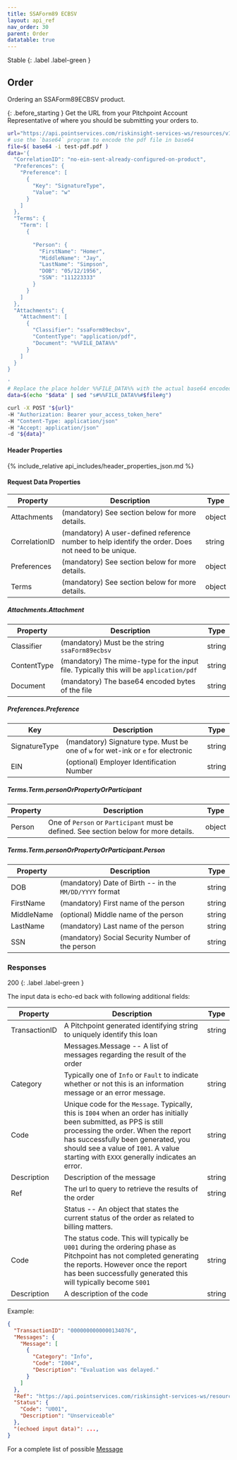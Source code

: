 ```yaml
---
title: SSAForm89 ECBSV 
layout: api_ref
nav_order: 30
parent: Order
datatable: true
---
```

Stable
{: .label .label-green }

## Order

Ordering an SSAForm89ECBSV product. 

{: .before_starting }
Get the URL from your Pitchpoint Account Representative of where you should be submitting your orders to. 


```bash
url="https://api.pointservices.com/riskinsight-services-ws/resources/v1/sami/SSAForm89ECBSV/PDF-001"
# use the `base64` program to encode the pdf file in base64 
file=$( base64 -i test-pdf.pdf )
data='{
  "CorrelationID": "no-ein-sent-already-configured-on-product",
  "Preferences": {
    "Preference": [
      {
        "Key": "SignatureType",
        "Value": "w"
      }
    ]
  },
  "Terms": {
    "Term": [
      {
        
        "Person": {
          "FirstName": "Homer",
          "MiddleName": "Jay",
          "LastName": "Simpson",
          "DOB": "05/12/1956",
          "SSN": "111223333"
        }
      }
    ]
  },
  "Attachments": {
    "Attachment": [
      {
        "Classifier": "ssaForm89ecbsv",
        "ContentType": "application/pdf",
        "Document": "%%FILE_DATA%%"
      }
    ]
  }
}

'
# Replace the place holder %%FILE_DATA%% with the actual base64 encoded bytes 
data=$(echo "$data" | sed "s#%%FILE_DATA%%#$file#g")

curl -X POST "${url}"
-H "Authorization: Bearer your_access_token_here" 
-H "Content-Type: application/json" 
-H "Accept: application/json" 
-d "${data}"
```

#### Header Properties
{% include_relative api_includes/header_properties_json.md %}


#### Request Data Properties
<div class="datatable-begin"></div>

| Property      | Description                                                                                           | Type   |
|---------------|-------------------------------------------------------------------------------------------------------|--------|
| Attachments   | (mandatory) See section below for more details.                                                       | object |
| CorrelationID | (mandatory) A user-defined reference number to help identify the order.  Does not need to be unique.  | string |
| Preferences   | (mandatory) See section below for more details.                                                       | object |
| Terms         | (mandatory) See section below for more details.                                                       | object |

<div class="datatable-end"></div>

##### Attachments.Attachment
<div class="datatable-begin"></div>

| Property    | Description                                                                             | Type   |
|-------------|-----------------------------------------------------------------------------------------|--------|
| Classifier  | (mandatory) Must be the string `ssaForm89ecbsv`          | string |
| ContentType | (mandatory) The mime-type for the input file.  Typically this will be `application/pdf` | string |
| Document    | (mandatory) The base64 encoded bytes of the file                                        | string |

<div class="datatable-end"></div>

##### Preferences.Preference
<div class="datatable-begin"></div>

| Key           | Description                                                                       | Type   |
|---------------|-----------------------------------------------------------------------------------|--------|
| SignatureType | (mandatory) Signature type.  Must be one of `w` for wet-ink or `e` for electronic | string |
| EIN           | (optional) Employer Identification Number                                         | string |


<div class="datatable-end"></div>

##### Terms.Term.personOrPropertyOrParticipant
<div class="datatable-begin"></div>

| Property    | Description                                                                                                                        | Type   |
|-------------|------------------------------------------------------------------------------------------------------------------------------------|--------|
| Person      | One of `Person` or `Participant` must be defined.  See section below for more details.                                             | object |

<div class="datatable-end"></div>

##### Terms.Term.personOrPropertyOrParticipant.Person
<div class="datatable-begin"></div>

| Property         | Description                                             | Type    |
|------------------|---------------------------------------------------------|---------|
| DOB              | (mandatory) Date of Birth -- in the `MM/DD/YYYY` format | string  |
| FirstName        | (mandatory) First name of the person                    | string  |
| MiddleName       | (optional) Middle name of the person                    | string  |
| LastName         | (mandatory) Last name of the person                     | string  |
| SSN              | (mandatory) Social Security Number of the person        | string  |

<div class="datatable-end"></div>


### Responses

200
{: .label .label-green }

The input data is echo-ed back with following additional fields: 

<div class="datatable-begin"></div>

| Property      | Description                                                                                                                                                                                                                                                                                 | Type   |
|---------------|---------------------------------------------------------------------------------------------------------------------------------------------------------------------------------------------------------------------------------------------------------------------------------------------|--------|
| TransactionID | A Pitchpoint generated identifying string to uniquely identify this loan                                                                                                                                                                                                                    | string |  
|               | Messages.Message -- A list of messages regarding the result of the order                                                                                                                                                                                                                    |        |
| Category      | Typically one of `Info` or `Fault` to indicate whether or not this is an information message or an error message.                                                                                                                                                                           | string |
| Code          | Unique code for the `Message`.  Typically, this is `I004` when an order has initially been submitted, as PPS is still processing the order.  When the report has successfully been generated, you should see a value of `I001`.  A value starting with `EXXX` generally indicates an error. | string |
| Description   | Description of the message                                                                                                                                                                                                                                                                  | string |
| Ref           | The url to query to retrieve the results of the order                                                                                                                                                                                                                                       | string | 
|               | Status -- An object that states the current status of the order as related to billing matters.                                                                                                                                                                                              |        | 
| Code          | The status code.  This will typically be `U001` during the ordering phase as Pitchpoint has not completed generating the reports. However once the report has been successfully generated this will typically become `S001`                                                                 | string |
| Description   | A description of the code                                                                                                                                                                                                                                                                   | string |


<div class="datatable-end"></div>

Example:
```json
{
  "TransactionID": "0000000000000134076",
  "Messages": {
    "Message": [
      {
        "Category": "Info",
        "Code": "I004",
        "Description": "Evaluation was delayed."
      }
    ]
  },
  "Ref": "https://api.pointservices.com/riskinsight-services-ws/resources/v1/sami/0000000000000134076",
  "Status": {
    "Code": "U001",
    "Description": "Unserviceable"
  },
  "(echoed input data)": ...,
}
```

For a complete list of possible [Message](/api/order/messagedef/) 



